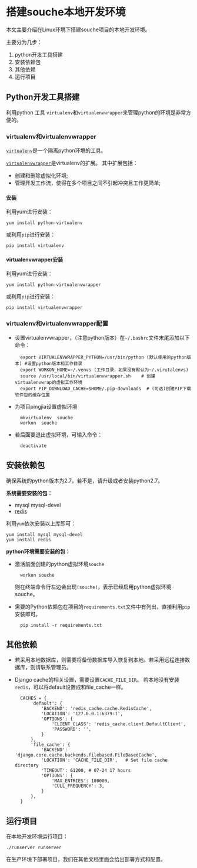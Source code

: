 # 搭建souche本地开发环境

本文主要介绍在Linux环境下搭建souche项目的本地开发环境。

主要分为几步：

1. python开发工具搭建
2. 安装依赖包
3. 其他依赖
4. 运行项目

## Python开发工具搭建

利用python 工具 `virtualenv`和`virtualenvwrapper`来管理python的环境是非常方便的。

### virtualenv和virtualenvwrapper

[`virtualenv`][virtualenv home]是一个隔离python环境的工具。

[`virtualenvwrapper`][virtualenvwrap home]是virtualenv的扩展。
其中扩展包括：

* 创建和删除虚拟化环境;
* 管理开发工作流，使得在多个项目之间不引起冲突且工作更简单;


#### 安装
利用yum进行安装：

    yum install python-virtualenv

或利用`pip`进行安装：

    pip install virtualenv

#### virtualenvwrapper安装
利用yum进行安装：

    yum install python-virtualenvwrapper

或利用`pip`进行安装：

    pip install virtualenvwrapper

### virtualenv和virtualenvwrapper配置

* 设置virtualenvwrapper，（注意python版本）在`~/.bashrc`文件末尾添加以下命令：

        export VIRTUALENVWRAPPER_PYTHON=/usr/bin/python (默认使用的python版本) #设置python版本和工作目录
        export WORKON_HOME=~/.venvs (工作目录，如果没有默认为~/.virutalenvs)
        source /usr/local/bin/virtualenvwrapper.sh    # 创建virtualenvwrap的虚拟工作环境
        export PIP_DOWNLOAD_CACHE=$HOME/.pip-downloads  # (可选)创建PIP下载软件包的缓存位置
        

* 为项目pingjia设置虚拟环境

        mkvirtualenv  souche
        workon  souche

* 若后面要退出虚拟环境，可输入命令：

        deactivate

## 安装依赖包

确保系统的python版本为2.7，若不是，请升级或者安装python2.7。

**系统需要安装的包：**

* mysql mysql-devel
* [redis]


利用`yum`依次安装以上库即可：

    yum install mysql mysql-devel
    yum install redis


**python环境需要安装的包：**

* 激活前面创建的python虚拟环境`souche`

        workon souche

    则在终端命令行左边会出现`(souche)`，表示已经启用python虚拟环境souche。

* 需要的Python依赖包在项目的`requirements.txt`文件中有列出，直接利用`pip`安装即可。

        pip install -r requirements.txt


## 其他依赖

* 若采用本地数据库，则需要将备份数据库导入恢复到本地。若采用远程连接数据库，则请联系管理员。

* Django cache的相关设置，需要设置`CACHE_FILE_DIR`。
若本地没有安装`redis`，可以将default设置成和file_cache一样。

        CACHES = {
            'default': {
                'BACKEND': 'redis_cache.cache.RedisCache',
                'LOCATION': '127.0.0.1:6379:1',
                'OPTIONS': {
                    'CLIENT_CLASS': 'redis_cache.client.DefaultClient',
                    'PASSWORD': '',
                }
            },
            'file_cache': {
                'BACKEND': 'django.core.cache.backends.filebased.FileBasedCache',
                'LOCATION': 'CACHE_FILE_DIR',   # Set file cache directory
                'TIMEOUT': 61200, # 07-24 17 hours
                'OPTIONS': {
                    'MAX_ENTRIES': 100000,
                    'CULL_FREQUENCY': 3,
                }
            },
        }

## 运行项目

在本地开发环境运行项目：

    ./runserver runserver

在生产环境下部署项目，我们在其他文档里面会给出部署方式和配置。



[virtualenv home]: http://www.virtualenv.org
[virtualenvwrap home]: http://virtualenvwrapper.readthedocs.org/en/latest/
[virtualenvwrap command]:  http://virtualenvwrapper.readthedocs.org/en/latest/command_ref.html 
[redis]: http://redis.io/
[redis-zh]: http://redis.cn/